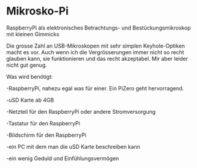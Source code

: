 # Mikrosko-Pi
RaspberryPi als elektronisches Betrachtungs- und Bestückungsmikroskop mit kleinen Gimmicks 

Die grosse Zahl an USB-Mikroskopen mit sehr simplen Keyhole-Optiken macht es vor. Auch wenn ich die Vergrösserungen immer nicht so recht glauben kann, sie funktionieren und das recht akzeptabel. Mir aber leider nicht gut genug.

Was wird benötigt:

-RaspberryPi, nahezu egal was für einer. Ein PiZero geht hervorragend. 

-uSD Karte ab 4GB

-Netzteil für den RaspberryPi oder andere Stromversorgung

-Tastatur für den RaspberryPi

-Bildschirm für den RaspberryPi

-ein PC mit dem man die uSD Karte beschreiben kann

-ein wenig Geduld und Einfühlungsvermögen

